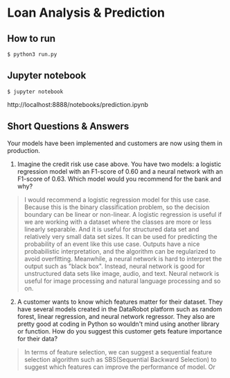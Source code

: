 # Loan Analysis & Prediction

## How to run
```
$ python3 run.py
```

## Jupyter notebook
```
$ jupyter notebook
```
http://localhost:8888/notebooks/prediction.ipynb


## Short Questions & Answers
Your models have been implemented and customers are now using them in production.
1. Imagine the credit risk use case above. You have two models: a logistic regression
model with an F1-score of 0.60 and a neural network with an F1-score of 0.63. Which
model would you recommend for the bank and why?
> I would recommend a logistic regression model for this use case.
  Because this is the binary classification problem, so the decision boundary can be linear or non-linear.
  A logistic regression is useful if we are working with a dataset where the classes are more or less linearly separable.
  And it is useful for structured data set and relatively very small data set sizes.
  It can be used for predicting the probability of an event like this use case.
  Outputs have a nice probabilistic interpretation, and the algorithm can be regularized to avoid overfitting.
  Meanwhile, a neural network is hard to interpret the output such as "black box".
  Instead, neural network is good for unstructured data sets like image, audio, and text.
  Neural network is useful for image processing and natural language processing and so on.


2. A customer wants to know which features matter for their dataset. They have several
models created in the DataRobot platform such as random forest, linear regression, and
neural network regressor. They also are pretty good at coding in Python so wouldn't
mind using another library or function. How do you suggest this customer gets feature
importance for their data?
> In terms of feature selection, we can suggest a sequential feature selection algorithm such as SBS(Sequential Backward Selection)
to suggest which features can improve the performance of model.
Or
